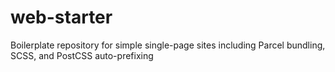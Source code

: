 # web-starter
Boilerplate repository for simple single-page sites including Parcel bundling, SCSS, and PostCSS auto-prefixing
